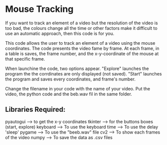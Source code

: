 # Mouse Tracking


If you want to track an element of a video but the resolution of the video is too bad, the colours change all the time or other factors make it difficult to use an automatic approach, then this code is for you. 

This code allows the user to track an element of a video using the mouse coordinates. The code presents the video fame by frame. At each frame, in a table is saves, the frame number, and the x-y-coordinate of the mouse at that specific frame. 

When launchine the code, two options appear. "Explore" launches the program the the corrdinates are only displayed (not saved). "Start" launches the program and saves every coordinates, and frame's number.


Change the filename in your code with the name of your video.
Put the video, the python code and the beb.wav fil in the same folder. 

## Libraries Required:

pyautogui --> to get the x-y coordinates
tkinter --> for the buttons boxes (start, explore)
keyboard --> To use the keyboard 
time --> To use the delay 'sleep'
pygame --> To use the "beeb.wav" file
cv2 --> To show each frames of the video
numpy --> To save the data as .csv files
